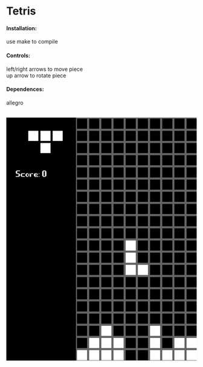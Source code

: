 <h1>Tetris</h1>  
<h4>Installation:</h4>
use make to compile<br>

<h4>Controls:</h4>
left/right arrows to move piece<br>
up arrow to rotate piece

<h4>Dependences:</h4>
allegro
<br><br>

![](screenshot.png)
